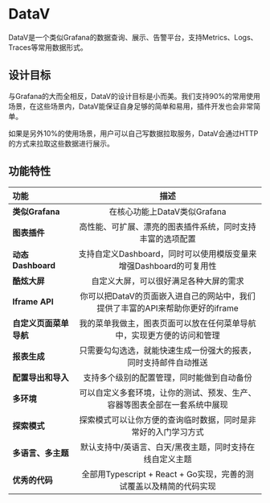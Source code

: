 # DataV

DataV是一个类似Grafana的数据查询、展示、告警平台，支持Metrics、Logs、Traces等常用数据形式。

## 设计目标
与Grafana的大而全相反，DataV的设计目标是小而美。我们支持90%的常用使用场景，在这些场景内，DataV能保证自身足够的简单和易用，插件开发也会非常简单。

如果是另外10%的使用场景，用户可以自己写数据拉取服务，DataV会通过HTTP的方式来拉取这些数据进行展示。


## 功能特性

| 功能  |  描述  |
|:------|:------------:|
| **类似Grafana** | 在核心功能上DataV类似Grafana | 
| **图表插件** | 高性能、可扩展、漂亮的图表插件系统，同时支持丰富的选项配置 | 
| **动态Dashboard** | 支持自定义Dashboard，同时可以使用模版变量来增强Dashboard的可复用性|
| **酷炫大屏** |  自定义大屏，可以很好满足各种大屏的需求 | 
| **Iframe API** | 你可以把DataV的页面嵌入进自己的网站中，我们提供了丰富的API来帮助你更好的iframe |
| **自定义页面菜单导航** | 我的菜单我做主，图表页面可以放在任何菜单导航中，实现更方便的访问和管理 | 
| **报表生成** | 只需要勾勾选选，就能快速生成一份强大的报表，同时支持邮件自动推送 | 
| **配置导出和导入** | 支持多个级别的配置管理，同时能做到自动备份 | 
| **多环境** | 可以自定义多套环境，让你的测试、预发、生产、容器等图表全部在一套系统中展现 | 
| **探索模式** | 探索模式可以让你方便的查询临时数据，同时是非常好的入门学习方式 |
|**多语言、多主题**|默认支持中/英语言、白天/黑夜主题，同时支持在线自定义主题|
| **优秀的代码**|全部用Typescript + React + Go实现，完善的测试覆盖以及精简的代码实现|

